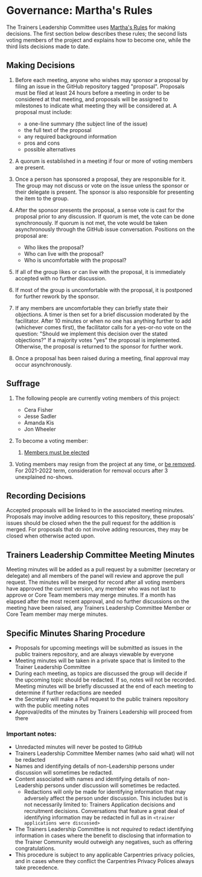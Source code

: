 # Governance: Martha's Rules

The Trainers Leadership Committee uses [Martha's Rules][marthas-rules] for making decisions.  The
first section below describes these rules; the second lists voting members of
the project and explains how to become one, while the third lists decisions made
to date.

[marthas-rules]: https://journals.sagepub.com/doi/10.1177/088610998600100206

## Making Decisions

1.  Before each meeting, anyone who wishes may sponsor a proposal by filing an
    issue in the GitHub repository tagged "proposal".  Proposals must be filed
    at least 24 hours before a meeting in order to be considered at that
    meeting, and proposals will be assigned to milestones to indicate what meeting 
    they will be considered at. A proposal must include:
    -   a one-line summary (the subject line of the issue)
    -   the full text of the proposal
    -   any required background information
    -   pros and cons
    -   possible alternatives

2.  A quorum is established in a meeting if four or more of voting members are
    present.

3.  Once a person has sponsored a proposal, they are responsible for it.  The
    group may not discuss or vote on the issue unless the sponsor or their
    delegate is present.  The sponsor is also responsible for presenting the
    item to the group.

4.  After the sponsor presents the proposal, a sense vote is cast for the
    proposal prior to any discussion. If quorum is met, the vote can be done 
    synchronously. If quorum is not met, the vote would be taken asynchronously 
    through the GitHub issue conversation. Positions on the proposal are:
    
    -   Who likes the proposal?
    -   Who can live with the proposal?
    -   Who is uncomfortable with the proposal?

5.  If all of the group likes or can live with the proposal, it is immediately
    accepted with no further discussion.

6.  If most of the group is uncomfortable with the proposal, it is postponed for
    further rework by the sponsor.

7.  If any members are uncomfortable they can briefly state their objections.  A
    timer is then set for a brief discussion moderated by the facilitator.
    After 10 minutes or when no one has anything further to add (whichever comes
    first), the facilitator calls for a yes-or-no vote on the question: "Should
    we implement this decision over the stated objections?"  If a majority votes
    "yes" the proposal is implemented.  Otherwise, the proposal is returned to
    the sponsor for further work.

8. Once a proposal has been raised during a meeting, final approval may occur asynchronously.

## Suffrage

1.  The following people are currently voting members of this project:
    -   Cera Fisher
    -   Jesse Sadler
    -   Amanda Kis
    -   Jon Wheeler

2.  To become a voting member:
    1.  [Members must be elected](https://github.com/carpentries/trainers/blob/main/governance.md#nominations-and-elections)

3.  Voting members may resign from the project at any time, or [be removed](https://github.com/carpentries/trainers/blob/main/governance.md#removal).  For 2021-2022 term, consideration for removal occurs after 3 unexplained no-shows. 

## Recording Decisions

Accepted proposals will be linked to in the associated meeting minutes. Proposals may involve adding resources to this repository, these proposals' issues should be closed when the the pull request for the addition is merged.  For proposals that do not involve adding resources, they may be closed when otherwise acted upon. 

## Trainers Leadership Committee Meeting Minutes

Meeting minutes will be added as a pull request by a submitter (secretary or delegate) and all members of the panel will review and approve the pull request.  The minutes will be merged for record after all voting members have approved the current version, any member who was not last to approve or Core Team members may merge minutes. If a month has elapsed after the most recent approval, and no further discussions on the meeting have been raised, any Trainers Leadership Committee Member or Core Team member may merge minutes.

## Specific Minutes Sharing Procedure

- Proposals for upcoming meetings will be submitted as issues in the public trainers repository, and are always viewable by everyone
- Meeting minutes will be taken in a private space that is limited to the Trainer Leadership Committee
- During each meeting, as topics are discussed the group will decide if the upcoming topic should be redacted. If so, notes will not be recorded. Meeting minutes will be briefly discussed at the end of each meeting to determine if further redactions are needed
- the Secretary will make a Pull request to the public trainers repository with the public meeting notes
- Approval/edits of the minutes by Trainers Leadership will proceed from there 

### Important notes:

- Unredacted minutes will never be posted to GitHub
- Trainers Leadership Committee Member names (who said what) will not be redacted
- Names and identifying details of non-Leadership persons under discussion will sometimes be redacted. 
- Content associated with names and identifying details of non-Leadership persons under discussion will sometimes be redacted.
   - Redactions will only be made for identifying information that may adversely affect the person under discussion. This includes but is not necessarily limited to: Trainers Application decisions and recruitment decisions. Conversations that feature a great deal of identifying information may be redacted in full as in `<trainer applications were discussed>`
- The Trainers Leadership Committee is not *required* to redact identifying information in cases where the benefit to disclosing that information to the Trainer Community would outweigh any negatives, such as offering congratulations. 
- This procedure is subject to any applicable Carpentries privacy policies, and in cases where they conflict the Carpentries Privacy Polices always take precedence.
